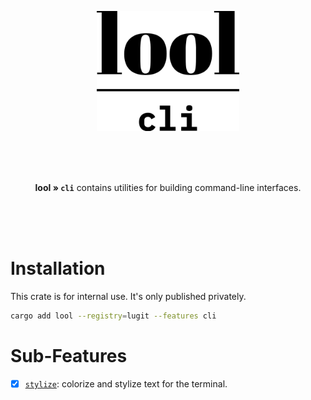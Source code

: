 <p align="center"><img src="./../../.github/img/logo-cli.svg" height="192"></p>

<br>
<br>
<br>

<p align="center"><b>lool » <code>cli</code></b> contains utilities for building command-line interfaces.</p>
</p>

<br>
<br>
<br>

# Installation

This crate is for internal use. It's only published privately. 

```bash
cargo add lool --registry=lugit --features cli
```

# Sub-Features

- [x] [`stylize`](./stylize): colorize and stylize text for the terminal.
